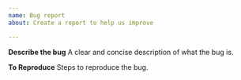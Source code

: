 ```yaml
---
name: Bug report
about: Create a report to help us improve

---
```


**Describe the bug**
A clear and concise description of what the bug is.

**To Reproduce**
Steps to reproduce the bug.
